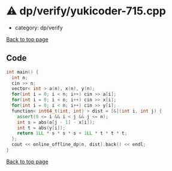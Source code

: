 <!-- mathjax config similar to math.stackexchange -->
<script type="text/javascript" async
  src="https://cdnjs.cloudflare.com/ajax/libs/mathjax/2.7.5/MathJax.js?config=TeX-MML-AM_CHTML">
</script>
<script type="text/x-mathjax-config">
  MathJax.Hub.Config({
    TeX: { equationNumbers: { autoNumber: "AMS" }},
    tex2jax: {
      inlineMath: [ ['$','$'] ],
      processEscapes: true
    },
    "HTML-CSS": { matchFontHeight: false },
    displayAlign: "left",
    displayIndent: "2em"
  });
</script>

<script type="text/javascript" src="https://cdnjs.cloudflare.com/ajax/libs/jquery/3.4.1/jquery.min.js"></script>
<script src="https://cdn.jsdelivr.net/npm/jquery-balloon-js@1.1.2/jquery.balloon.min.js" integrity="sha256-ZEYs9VrgAeNuPvs15E39OsyOJaIkXEEt10fzxJ20+2I=" crossorigin="anonymous"></script>
<script type="text/javascript" src="../../../assets/js/copy-button.js"></script>
<link rel="stylesheet" href="../../../assets/css/copy-button.css" />


# :warning: dp/verify/yukicoder-715.cpp
* category: dp/verify


[Back to top page](../../../index.html)



## Code
```cpp
int main() {
  int n;
  cin >> n;
  vector< int > a(n), x(n), y(n);
  for(int i = 0; i < n; i++) cin >> a[i];
  for(int i = 0; i < n; i++) cin >> x[i];
  for(int i = 0; i < n; i++) cin >> y[i];
  function< int64_t(int, int) > dist = [&](int i, int j) {
    assert(0 <= i && i < j && j <= n);
    int s = abs(a[j - 1] - x[i]);
    int t = abs(y[i]);
    return 1LL * s * s * s + 1LL * t * t * t;
  };
  cout << online_offline_dp(n, dist).back() << endl;
}

```

[Back to top page](../../../index.html)

